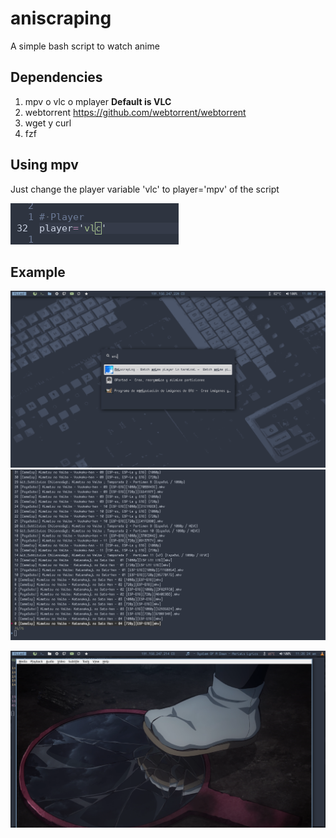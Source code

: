 # aniscraping
A simple bash script to watch anime

## Dependencies
1. mpv o vlc o mplayer **Default is VLC**
2. webtorrent https://github.com/webtorrent/webtorrent
3. wget y curl
4. fzf

## Using mpv
Just change the player variable 'vlc' to player='mpv' of the script


![example](https://raw.githubusercontent.com/IamJony/semi-nord-theme-bluefish/main/Screenshot_2023-05-06-11-55-53_1366x768.png)


## Example
![Aniscraping](https://raw.githubusercontent.com/IamJony/semi-nord-theme-bluefish/main/Screenshot_2023-05-06-11-08-27_1366x768.png)
![Aniscraping](https://raw.githubusercontent.com/IamJony/semi-nord-theme-bluefish/main/Screenshot_2023-05-06-11-08-07_1366x768.png)

![Aniscraping1](https://raw.githubusercontent.com/IamJony/semi-nord-theme-bluefish/main/Screenshot_2023-05-06-11-26-24_1366x768.png)
